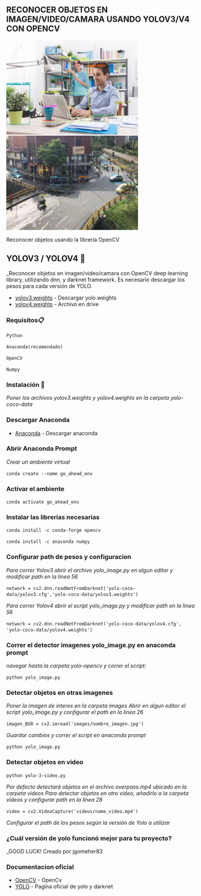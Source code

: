 ## RECONOCER OBJETOS EN IMAGEN/VIDEO/CAMARA USANDO YOLOV3/V4 CON OPENCV
<img src="detecciones/deteccion_oficina.png" width="350" height="250" />  <img src="gif/bloggif_5f24d1b132d54.gif" width="350" height="250" />




Reconocer objetos usando la librería OpenCV
## YOLOV3 / YOLOV4 🚀
_Reconocer objetos en imagen/video/camara con OpenCV deep learning library, utilizando dnn, y darknet framework.
Es necesario descargar los pesos para cada versión de YOLO.
* [yolov3.weights](https://pjreddie.com/darknet/yolo) - Descargar yolo.weights
* [yolov4.weights](https://drive.google.com/file/d/1-_-Nwz1RwQqZglKqg-E-04lhWM1RvsaN/view?usp=sharing) - Archivo en drive
### Requisitos📋
```
Python
```
```
Anaconda(recomendado)
```
```
OpenCV
```
```
Numpy
```
### Instalación 🔧
_Poner los archivos yolov3.weights y yolov4.weights en la carpeta yolo-coco-data_

### Descargar Anaconda
* [Anaconda](https://www.anaconda.com/products/individual) - Descargar anaconda

### Abrir Anaconda Prompt
_Crear un ambiente virtual_
```
conda create --name go_ahead_env
```
### Activar el ambiente
```
conda activate go_ahead_env
```
### Instalar las librerias necesarias
```
conda install -c conda-forge opencv
```
```
conda install -c anaconda numpy
```
### Configurar path de pesos y configuracion
_Para correr Yolov3 abrir el archivo yolo_image.py en algun editor y modificar path en la linea 56_
```
network = cv2.dnn.readNetFromDarknet('yolo-coco-data/yolov3.cfg','yolo-coco-data/yolov3.weights')
```
_Para correr Yolov4 abrir el script yolo_image.py y modificar path en la linea 56_
```
network = cv2.dnn.readNetFromDarknet('yolo-coco-data/yolov4.cfg', 'yolo-coco-data/yolov4.weights')
```
### Correr el detector imagenes yolo_image.py en anaconda prompt
_navegar hasta la carpeta yolo-opencv y correr el script:_
```
python yolo_image.py
```
### Detectar objetos en otras imagenes
_Poner la imagen de interes en la carpeta images_
_Abrir en algun editor el script yolo_image.py y configurar el path en la linea 26_
```
imagen_BGR = cv2.imread('images/nombre_imagen.jpg')
```
_Guardar cambios y correr el script en anaconda prompt_
```
python yolo_image.py
```
### Detectar objetos en video
```
python yolo-3-video.py
```
_Por defecto detectará objetos en el archivo overpass.mp4 ubicado en la carpeta videos_
_Para detectar objetos en otro video, añadirlo a la carpeta videos y configurar path en la linea 28_
```
video = cv2.VideoCapture('videos/name_video.mp4')
```
_Configurar el path de los pesos según la versión de Yolo a utilizar_

### ¿Cuál versión de yolo funcionó mejor para tu proyecto?

_GOOD LUCK! Creado por jgomeher83 

### Documentacion oficial
* [OpenCV](https://opencv.org/) - OpenCv
* [YOLO](https://pjreddie.com/darknet/yolo/) - Pagina oficial de yolo y darknet
